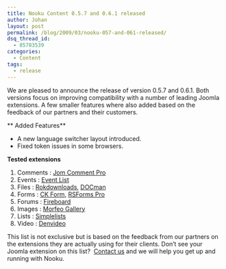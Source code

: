 ```yaml
---
title: Nooku Content 0.5.7 and 0.6.1 released
author: Johan
layout: post
permalink: /blog/2009/03/nooku-057-and-061-released/
dsq_thread_id:
  - 85783539
categories:
  - Content
tags:
  - release
---
```

We are pleased to announce the release of version 0.5.7 and 0.6.1. Both versions focus on improving compatibility with a number of leading Joomla extensions. A few smaller features where also added based on the feedback of our partners and their customers.

** Added Features**

*   A new language switcher layout introduced.
*   Fixed token issues in some browsers.

**Tested extensions**

1.  Comments : [Jom Comment Pro][1]
2.  Events : [Event List][2]
3.  Files : [Rokdownloads][3], [DOCman ][4]
4.  Forms : [CK Form][5], [RSForms Pro][6]
5.  Forums : [Fireboard][7]
6.  Images : [Morfeo Gallery][8]
7.  Lists : [Simplelists][9]
8.  Video : [Denvideo][10]

This list is not exclusive but is based on the feedback from our partners on the extensions they are actually using for their clients. Don&#8217;t see your Joomla extension on this list?  [Contact us][11] and we will help you get up and running with Nooku.

<!--more-->

 [1]: http://www.azrul.com/products/jom-comment.html "title"
 [2]: http://extensions.joomla.org/extensions/calendars-&-events/events/99/details "Event List"
 [3]: http://www.rocketwerx.com/products/rokdownloads/overview "Rokdownloads"
 [4]: http://www.joomlatools.eu/products/docman "title"
 [5]: http://extensions.joomla.org/extensions/contacts-&-feedback/forms/4939/details "CK Forms"
 [6]: http://www.rsjoomla.com/joomla-components/rsform-pro.html "title"
 [7]: http://www.bestofjoomla.com/content/blogsection/3/9/ "Fireboard"
 [8]: http://morfeoshow.joomlaitalia.com/ "Morfeo Gallery"
 [9]: http://www.simplelists.com/products.php "Simplelists"
 [10]: http://extensions.joomla.org/extensions/4053/details "Denvideo"
 [11]: ../en/about/contact.html "Contact us"